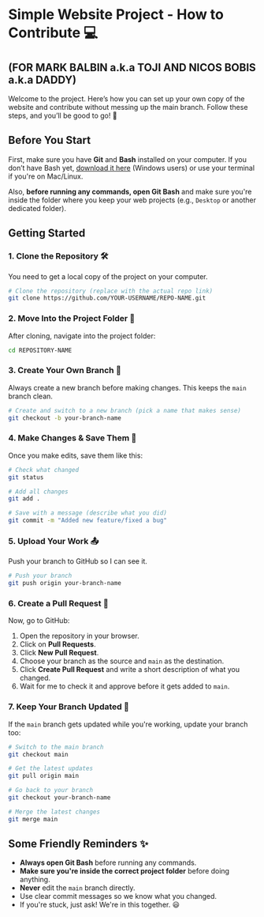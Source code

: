 # Simple Website Project - How to Contribute 💻

## (FOR MARK BALBIN a.k.a TOJI AND NICOS BOBIS a.k.a DADDY) 

Welcome to the project. Here’s how you can set up your own copy of the website and contribute without messing up the main branch. Follow these steps, and you’ll be good to go! 🚀

## Before You Start
First, make sure you have **Git** and **Bash** installed on your computer. If you don’t have Bash yet, [download it here](https://gitforwindows.org/) (Windows users) or use your terminal if you're on Mac/Linux.

Also, **before running any commands, open Git Bash** and make sure you're inside the folder where you keep your web projects (e.g., `Desktop` or another dedicated folder).

## Getting Started

### 1. Clone the Repository 🛠️
You need to get a local copy of the project on your computer.

```bash
# Clone the repository (replace with the actual repo link)
git clone https://github.com/YOUR-USERNAME/REPO-NAME.git
```

### 2. Move Into the Project Folder 🚀
After cloning, navigate into the project folder:

```bash
cd REPOSITORY-NAME
```

### 3. Create Your Own Branch 🌱
Always create a new branch before making changes. This keeps the `main` branch clean.

```bash
# Create and switch to a new branch (pick a name that makes sense)
git checkout -b your-branch-name
```

### 4. Make Changes & Save Them 💾
Once you make edits, save them like this:

```bash
# Check what changed
git status

# Add all changes
git add .

# Save with a message (describe what you did)
git commit -m "Added new feature/fixed a bug"
```

### 5. Upload Your Work 📤
Push your branch to GitHub so I can see it.

```bash
# Push your branch
git push origin your-branch-name
```

### 6. Create a Pull Request 🔄
Now, go to GitHub:
1. Open the repository in your browser.
2. Click on **Pull Requests**.
3. Click **New Pull Request**.
4. Choose your branch as the source and `main` as the destination.
5. Click **Create Pull Request** and write a short description of what you changed.
6. Wait for me to check it and approve before it gets added to `main`.

### 7. Keep Your Branch Updated 🔄
If the `main` branch gets updated while you're working, update your branch too:

```bash
# Switch to the main branch
git checkout main

# Get the latest updates
git pull origin main

# Go back to your branch
git checkout your-branch-name

# Merge the latest changes
git merge main
```

## Some Friendly Reminders ✨
- **Always open Git Bash** before running any commands.
- **Make sure you're inside the correct project folder** before doing anything.
- **Never** edit the `main` branch directly.
- Use clear commit messages so we know what you changed.
- If you're stuck, just ask! We're in this together. 😃
